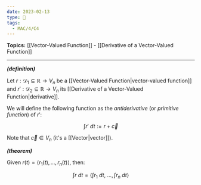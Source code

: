 ```yaml
---
date: 2023-02-13
type: 🧠
tags:
  - MAC/4/C4
---
```


**Topics:** [[Vector-Valued Function]] - [[Derivative of a Vector-Valued Function]]

---

_**(definition)**_

Let $r : \mathcal{D}_1 \subseteq \mathbb{R} \to V_n$ be a [[Vector-Valued Function|vector-valued function]] and $r' : \mathcal{D}_2 \subseteq \mathbb{R} \to V_n$ its [[Derivative of a Vector-Valued Function|derivative]].

We will define the following function as the _antiderivative_ (or _primitive function_) of $r'$:

$$
\int r'\ dt := r + \vec c
$$

Note that $\vec c \in V_n$ (it's a [[Vector|vector]]).

_**(theorem)**_

Given $r(t) = \langle r_1(t), \dots, r_n(t) \rangle$, then:

$$
\int r\ dt = \left\langle \int r_1\ dt,\ \dots, \int r_n\ dt \right\rangle
$$
